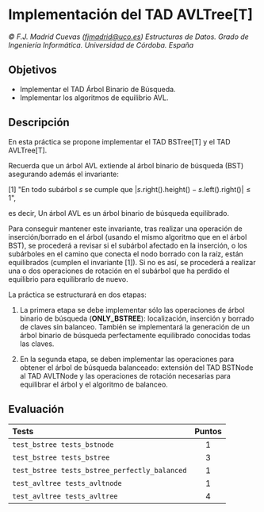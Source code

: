 # Implementación del TAD AVLTree[T]

_© F.J. Madrid Cuevas (fjmadrid@uco.es)
Estructuras de Datos. Grado de Ingeniería Informática. Universidad de Córdoba. España_

## Objetivos

- Implementar el TAD Árbol Binario de Búsqueda.
- Implementar los algoritmos de equilibrio AVL.

## Descripción

En esta práctica se propone implementar el TAD BSTree[T] y el TAD AVLTree[T].

Recuerda que un árbol AVL extiende al árbol binario de búsqueda (BST) asegurando además el invariante:

[1] "En todo subárbol $s$ se cumple que $\left| s.\mathrm{right().height()} - s\mathrm{.left().right()} \right| \le 1$",

es decir, Un árbol AVL es un árbol binario de búsqueda equilibrado.

Para conseguir mantener este invariante, tras realizar una operación de inserción/borrado en el árbol (usando el mismo algoritmo que en el árbol BST), se procederá a revisar si el subárbol afectado en la inserción, o los subárboles en el camino que conecta el nodo borrado con la raíz, están equilibrados (cumplen el invariante [1]). Si no es así, se procederá a realizar una o dos operaciones de rotación en el subárbol que ha perdido el equilibrio para equilibrarlo de nuevo.

La práctica se estructurará en dos etapas:

1. La primera etapa se debe implementar sólo las operaciones de árbol binario de búsqueda (**ONLY_BSTREE**): localización, inserción y borrado de claves sin balanceo. También se implementará la generación de un árbol binario de búsqueda perfectamente equilibrado conocidas todas las claves.

2. En la segunda etapa, se deben implementar las operaciones para obtener el árbol de búsqueda balanceado: extensión del TAD BSTNode al TAD AVLTNode y las operaciones de rotación necesarias para equilibrar el árbol y el algoritmo de balanceo.

## Evaluación

| Tests                                         | Puntos |
| :-------------------------------------------- | :----: |
| `test_bstree tests_bstnode`                  |   1    |
| `test_bstree tests_bstree`                    |   3    |
| `test_bstree tests_bstree_perfectly_balanced` |   1    |
| `test_avltree tests_avltnode`                |   1    |
| `test_avltree tests_avltree`                  |   4    |
